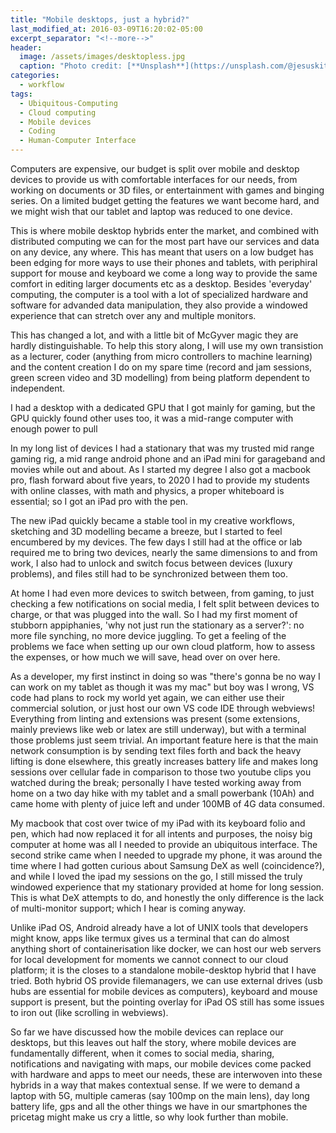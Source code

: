 ```yaml
---
title: "Mobile desktops, just a hybrid?"
last_modified_at: 2016-03-09T16:20:02-05:00
excerpt_separator: "<!--more-->"
header:
  image: /assets/images/desktopless.jpg
  caption: "Photo credit: [**Unsplash**](https://unsplash.com/@jesuskiteque)"
categories:
  - workflow
tags:
  - Ubiquitous-Computing
  - Cloud computing
  - Mobile devices
  - Coding
  - Human-Computer Interface
---
```


Computers are expensive, our budget is split over mobile and desktop devices to provide us with comfortable interfaces for our needs, from working on documents or 3D files, or entertainment with games and binging series. On a limited budget getting the features we want become hard, and we might wish that our tablet and laptop was reduced to one device.

<!--more--> 

This is where mobile desktop hybrids enter the market, and combined with distributed computing we can for the most part have our services and data on any device, any where. This has meant that users on a low budget has been edging for more ways to use their phones and tablets, with periphiral support for mouse and keyboard we come a long way to provide the same comfort in editing larger documents etc as a desktop. Besides 'everyday' computing, the computer is a tool with a lot of specialized hardware and software for advanded data manipulation, they also provide a windowed experience that can stretch over any and multiple monitors.

This has changed a lot, and with a little bit of McGyver magic they are hardly distinguishable.
To help this story along, I will use my own transistion as a lecturer, coder (anything from micro controllers to machine learning) and the content creation I do on my spare time (record and jam sessions, green screen video and 3D modelling) from being platform dependent to independent.

I had a desktop with a dedicated GPU that I got mainly for gaming, but the GPU quickly found other uses too, it was a mid-range computer with enough power to pull 

In my long list of devices I had a stationary that was my trusted mid range gaming rig, a mid range android phone and an iPad mini for garageband and movies while out and about. As I started my degree I also got a macbook pro, flash forward about five years, to 2020 I had to provide my students with online classes, with math and physics, a proper whiteboard is essential; so I got an iPad pro with the pen.

The new iPad quickly became a stable tool in my creative workflows, sketching and 3D modelling became a breeze, but I started to feel encumbered by my devices. The few days I still had at the office or lab required me to bring two devices, nearly the same dimensions to and from work, I also had to unlock and switch focus between devices (luxury problems), and files still had to be synchronized between them too.

At home I had even more devices to switch between, from gaming, to just checking a few notifications on social media, I felt split between devices to charge, or that was plugged into the wall. So I had my first moment of stubborn appiphanies, 'why not just run the stationary as a server?': no more file synching, no more device juggling. To get a feeling of the problems we face when setting up our own cloud platform, how to assess the expenses, or how much we will save, head over on over here.

As a developer, my first instinct in doing so was "there's gonna be no way I can work on my tablet as though it was my mac" but boy was I wrong, VS code had plans to rock my world yet again, we can either use their commercial solution, or just host our own VS code IDE through webviews! Everything from linting and extensions was present (some extensions, mainly previews like web or latex are still underway), but with a terminal those problems just seem trivial. An important feature here is that the main network consumption is by sending text files forth and back the heavy lifting is done elsewhere, this greatly increases battery life and makes long sessions over cellular fade in comparison to those two youtube clips you watched during the break; personally I have tested working away from home on a two day hike with my tablet and a small powerbank (10Ah) and came home with plenty of juice left and under 100MB of 4G data consumed. 

My macbook that cost over twice of my iPad with its keyboard folio and pen, which had now replaced it for all intents and purposes, the noisy big computer at home was all I needed to provide an ubiquitous interface. The second strike came when I needed to upgrade my phone, it was around the time where I had gotten curious about Samsung DeX as well (coincidence?), and while I loved the ipad my sessions on the go, I still missed the truly windowed experience that my stationary provided at home for long session. This is what DeX attempts to do, and honestly the only difference is the lack of multi-monitor support; which I hear is coming anyway. 

Unlike iPad OS, Android already have a lot of UNIX tools that developers might know, apps like termux gives us a terminal that can do almost anything short of containerisation like docker, we can host our web servers for local development for moments we cannot connect to our cloud platform; it is the closes to a standalone mobile-desktop hybrid that I have tried. Both hybrid OS provide filemanagers, we can use external drives (usb hubs are essential for mobile devices as computers), keyboard and mouse support is present, but the pointing overlay for iPad OS still has some issues to iron out (like scrolling in webviews).

So far we have discussed how the mobile devices can replace our desktops, but this leaves out half the story, where mobile devices are fundamentally different, when it comes to social media, sharing, notifications and navigating with maps, our mobile devices come packed with hardware and apps to meet our needs, these are interwoven into these hybrids in a way that makes contextual sense. If we were to demand a laptop with 5G, multiple cameras (say 100mp on the main lens), day long battery life, gps and all the other things we have in our smartphones the pricetag might make us cry a little, so why look further than mobile.
